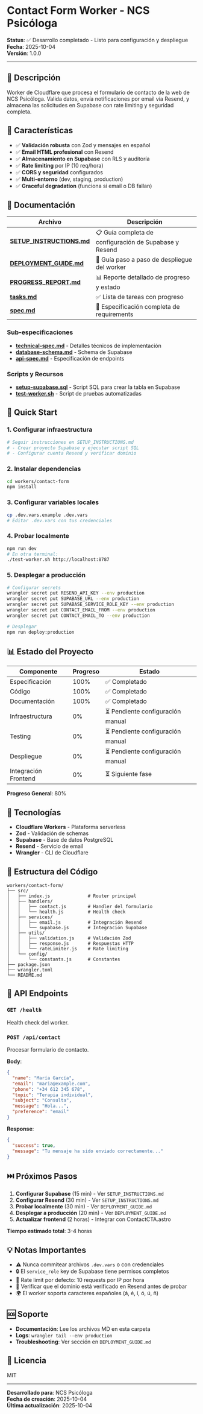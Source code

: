 # Contact Form Worker - NCS Psicóloga

**Status**: ✅ Desarrollo completado - Listo para configuración y despliegue  
**Fecha**: 2025-10-04  
**Versión**: 1.0.0

---

## 📖 Descripción

Worker de Cloudflare que procesa el formulario de contacto de la web de NCS Psicóloga. Valida datos, envía notificaciones por email vía Resend, y almacena las solicitudes en Supabase con rate limiting y seguridad completa.

## 🎯 Características

- ✅ **Validación robusta** con Zod y mensajes en español
- ✅ **Email HTML profesional** con Resend
- ✅ **Almacenamiento en Supabase** con RLS y auditoría
- ✅ **Rate limiting** por IP (10 req/hora)
- ✅ **CORS y seguridad** configurados
- ✅ **Multi-entorno** (dev, staging, production)
- ✅ **Graceful degradation** (funciona si email o DB fallan)

## 📁 Documentación

| Archivo | Descripción |
|---------|-------------|
| **[SETUP_INSTRUCTIONS.md](./SETUP_INSTRUCTIONS.md)** | 📋 Guía completa de configuración de Supabase y Resend |
| **[DEPLOYMENT_GUIDE.md](../../workers/contact-form/DEPLOYMENT_GUIDE.md)** | 🚀 Guía paso a paso de despliegue del worker |
| **[PROGRESS_REPORT.md](./PROGRESS_REPORT.md)** | 📊 Reporte detallado de progreso y estado |
| **[tasks.md](./tasks.md)** | ✅ Lista de tareas con progreso |
| **[spec.md](./spec.md)** | 📝 Especificación completa de requirements |

### Sub-especificaciones

- **[technical-spec.md](./sub-specs/technical-spec.md)** - Detalles técnicos de implementación
- **[database-schema.md](./sub-specs/database-schema.md)** - Schema de Supabase
- **[api-spec.md](./sub-specs/api-spec.md)** - Especificación de endpoints

### Scripts y Recursos

- **[setup-supabase.sql](./setup-supabase.sql)** - Script SQL para crear la tabla en Supabase
- **[test-worker.sh](../../workers/contact-form/test-worker.sh)** - Script de pruebas automatizadas

## 🚀 Quick Start

### 1. Configurar infraestructura

```bash
# Seguir instrucciones en SETUP_INSTRUCTIONS.md
# - Crear proyecto Supabase y ejecutar script SQL
# - Configurar cuenta Resend y verificar dominio
```

### 2. Instalar dependencias

```bash
cd workers/contact-form
npm install
```

### 3. Configurar variables locales

```bash
cp .dev.vars.example .dev.vars
# Editar .dev.vars con tus credenciales
```

### 4. Probar localmente

```bash
npm run dev
# En otra terminal:
./test-worker.sh http://localhost:8787
```

### 5. Desplegar a producción

```bash
# Configurar secrets
wrangler secret put RESEND_API_KEY --env production
wrangler secret put SUPABASE_URL --env production
wrangler secret put SUPABASE_SERVICE_ROLE_KEY --env production
wrangler secret put CONTACT_EMAIL_FROM --env production
wrangler secret put CONTACT_EMAIL_TO --env production

# Desplegar
npm run deploy:production
```

## 📊 Estado del Proyecto

| Componente | Progreso | Estado |
|------------|----------|--------|
| Especificación | 100% | ✅ Completado |
| Código | 100% | ✅ Completado |
| Documentación | 100% | ✅ Completado |
| Infraestructura | 0% | ⏳ Pendiente configuración manual |
| Testing | 0% | ⏳ Pendiente configuración manual |
| Despliegue | 0% | ⏳ Pendiente configuración manual |
| Integración Frontend | 0% | ⏳ Siguiente fase |

**Progreso General**: 80%

## 🔧 Tecnologías

- **Cloudflare Workers** - Plataforma serverless
- **Zod** - Validación de schemas
- **Supabase** - Base de datos PostgreSQL
- **Resend** - Servicio de email
- **Wrangler** - CLI de Cloudflare

## 📂 Estructura del Código

```
workers/contact-form/
├── src/
│   ├── index.js              # Router principal
│   ├── handlers/
│   │   ├── contact.js        # Handler del formulario
│   │   └── health.js         # Health check
│   ├── services/
│   │   ├── email.js          # Integración Resend
│   │   └── supabase.js       # Integración Supabase
│   ├── utils/
│   │   ├── validation.js     # Validación Zod
│   │   ├── response.js       # Respuestas HTTP
│   │   └── rateLimiter.js    # Rate limiting
│   └── config/
│       └── constants.js      # Constantes
├── package.json
├── wrangler.toml
└── README.md
```

## 🔌 API Endpoints

### `GET /health`
Health check del worker.

### `POST /api/contact`
Procesar formulario de contacto.

**Body**:
```json
{
  "name": "María García",
  "email": "maria@example.com",
  "phone": "+34 612 345 678",
  "topic": "Terapia individual",
  "subject": "Consulta",
  "message": "Hola...",
  "preference": "email"
}
```

**Response**:
```json
{
  "success": true,
  "message": "Tu mensaje ha sido enviado correctamente..."
}
```

## ⏭️ Próximos Pasos

1. **Configurar Supabase** (15 min) - Ver `SETUP_INSTRUCTIONS.md`
2. **Configurar Resend** (30 min) - Ver `SETUP_INSTRUCTIONS.md`
3. **Probar localmente** (30 min) - Ver `DEPLOYMENT_GUIDE.md`
4. **Desplegar a producción** (20 min) - Ver `DEPLOYMENT_GUIDE.md`
5. **Actualizar frontend** (2 horas) - Integrar con ContactCTA.astro

**Tiempo estimado total**: 3-4 horas

## 💡 Notas Importantes

- ⚠️ Nunca commitear archivos `.dev.vars` o con credenciales
- 🔒 El `service_role` key de Supabase tiene permisos completos
- 🚦 Rate limit por defecto: 10 requests por IP por hora
- 📧 Verificar que el dominio está verificado en Resend antes de probar
- 🌍 El worker soporta caracteres españoles (á, é, í, ó, ú, ñ)

## 🆘 Soporte

- **Documentación**: Lee los archivos MD en esta carpeta
- **Logs**: `wrangler tail --env production`
- **Troubleshooting**: Ver sección en `DEPLOYMENT_GUIDE.md`

## 📄 Licencia

MIT

---

**Desarrollado para**: NCS Psicóloga  
**Fecha de creación**: 2025-10-04  
**Última actualización**: 2025-10-04

